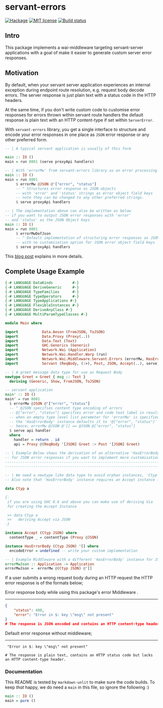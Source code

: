 # servant-errors

[![Hackage](https://img.shields.io/hackage/v/servant-errors.svg?logo=haskell)](https://hackage.haskell.org/package/servant-errors)
[![MIT license](https://img.shields.io/badge/license-MIT-blue.svg)](LICENSE)
[![Build status](https://img.shields.io/travis/epicallan/servant-errors.svg?logo=travis)](https://travis-ci.org/epicallan/servant-errors)

## Intro

This package implements a wai-middleware targeting servant-server applications with a goal of make it easier to generate custom server error responses.

## Motivation

By default, when your servant server application experiences an internal exception during endpoint route resolution, e.g. request body decode errors. The server response is just plain text with a status code in the HTTP headers.

At the same time, if you don't write custom code to customise error responses for errors thrown within servant route handlers the default response is plain text with an HTTP content-type if set within `ServerError`.

With `servant-errors`  library, you get a single interface to structure and encode your error responses in one place as `JSON` error response or any other preferred form.

```haskell ignore
-- | A typical servant application is usually of this form

main :: IO ()
main = run 8001 (serve proxyApi handlers)

-- | With 'errorMw' from servant-errors library as an error processing middleware
main :: IO ()
main = run 8001
     $ errorMw @JSON @'["error", "status"]
     -- ^ Structures error response as JSON objects
     -- with 'error' and 'status' strings as error object field keys
     -- note they can be changed to any other preferred strings.
     $ serve proxyApi handlers

-- | The implementation above can also be written as below
-- if you want to output JSON error responses with 'error'
-- and 'status' as the JSON Object keys
main :: IO ()
main = run 8001
     $ errorMwDefJson
     -- ^ Default implementation of structuring error responses as JSON
     -- with no customisation option for JSON error object field keys
     $ serve proxyApi handlers
```

This [blog post](https://lukwagoallan.com/posts/unifying-servant-server-error-responses) explains in more details.

## Complete Usage Example

```haskell
{-# LANGUAGE DataKinds         #-}
{-# LANGUAGE DeriveGeneric     #-}
{-# LANGUAGE TypeFamilies      #-}
{-# LANGUAGE TypeOperators     #-}
{-# LANGUAGE TypeApplications #-}
{-# LANGUAGE FlexibleInstances #-}
{-# LANGUAGE DeriveAnyClass #-}
{-# LANGUAGE MultiParamTypeClasses #-}

module Main where

import           Data.Aeson (FromJSON, ToJSON)
import           Data.Proxy (Proxy(..))
import           Data.Text (Text)
import           GHC.Generics (Generic)
import           Network.Wai (Application)
import           Network.Wai.Handler.Warp (run)
import           Network.Wai.Middleware.Servant.Errors (errorMw, HasErrorBody(..))
import           Servant (ReqBody, (:>), Post, JSON, Accept(..), serve)

-- | A greet message data type for use as Request Body
newtype Greet = Greet { msg :: Text }
  deriving (Generic, Show, FromJSON, ToJSON)

-- servant application
main' :: IO ()
main' = run 8001
  $ errorMw @JSON @'["error", "status"]
  -- ^ @JSON specifies content type encoding of errors
  -- @["error", "status"] specifies error and code text label in resulting JSON error response
  -- when an empty type level list parameter for 'errorMw' is specified
  -- the 'HasErrorBody' instance defaults it to '@["error", "status"]' for JSON and PlainText instances
  -- hence; errorMw @JSON @'[] == @JSON @["error", "status"]
  $ serve api handler
  where
    handler = return . id
    api = Proxy @(ReqBody '[JSON] Greet :> Post '[JSON] Greet)

-- | Example Below shows the derivation of an alternative 'HasErrorBody' instance
-- for JSON error responses if you want to implement more customisation
----------------------------------------------------------------------------------------
----------------------------------------------------------------------------------------

-- | We need a newtype like data type to avoid orphan instances, 'Ctyp' satisfy's that
-- Also note that 'HasErrorBody' instance requires an Accept instance for a content-type

data Ctyp a

{-
 if you are using GHC 8.6 and above you can make use of deriving Via
 for creating the Accept Instance

 >> data Ctyp a
 >>   deriving Accept via JSON
-}

instance Accept (Ctyp JSON) where
  contentType _ = contentType (Proxy @JSON)

instance HasErrorBody (Ctyp JSON) '[] where
  encodeError = undefined -- write your custom implementation

-- | Example Middleware with a different 'HasErrorBody' instance for JSON
errorMwJson :: Application -> Application
errorMwJson =  errorMw @(Ctyp JSON) @'[]
```

If a user submits a wrong request body during an HTTP request the HTTP error response is of the formats below;

Error response body while using this package's error Middleware .
_________________________________________

``` JSON
{
    "status": 400,
    "error": "Error in $: key \"msg\" not present"
}
# The response is JSON encoded and contains an HTTP content-type header plus a status code.
```

Default error response without middleware;
_________________________________________

```
 "Error in $: key \"msg\" not present"

# The response is plain text, contains an HTTP status code but lacks an HTTP content-type header.
```

### Documentation

This README is tested by `markdown-unlit` to make sure the code builds. To keep _that_ happy, we do need a `main` in this file, so ignore the following :)

```haskell
main :: IO ()
main = pure ()
```
